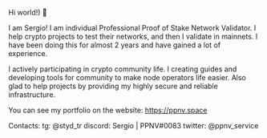 Hi world!) 👋

I am Sergio! I am individual Professional Proof of Stake Network Validator.
I help crypto projects to test their networks, and then I validate in mainnets.
I have been doing this for almost 2 years and have gained a lot of experience.

I actively participating in crypto community life. I creating guides and developing tools for community to make node operators life easier. Also glad to help projects by providing my highly secure and reliable infrastructure.

You can see my portfolio on the website: https://ppnv.space

Contacts:
tg: @styd_tr
discord: Sergio | PPNV#0083
twitter: @ppnv_service
